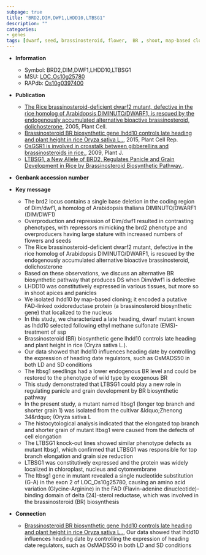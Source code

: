 ```yaml
---
subpage: true
title: "BRD2,DIM,DWF1,LHDD10,LTBSG1"
description: ""
categories:
- genes
tags: [dwarf, seed, brassinosteroid, flower,  BR , shoot, map-based cloning, height, heading date, Brassinosteroid, plant height, nucleus, seedlings, panicle, grain, development, grain size, cell elongation]
---
```


* **Information**  
    + Symbol: BRD2,DIM,DWF1,LHDD10,LTBSG1  
    + MSU: [LOC_Os10g25780](http://rice.plantbiology.msu.edu/cgi-bin/ORF_infopage.cgi?orf=LOC_Os10g25780)  
    + RAPdb: [Os10g0397400](http://rapdb.dna.affrc.go.jp/viewer/gbrowse_details/irgsp1?name=Os10g0397400)  

* **Publication**  
    + [The Rice brassinosteroid-deficient dwarf2 mutant, defective in the rice homolog of Arabidopsis DIMINUTO/DWARF1, is rescued by the endogenously accumulated alternative bioactive brassinosteroid, dolichosterone](http://www.ncbi.nlm.nih.gov/pubmed?term=The+Rice+brassinosteroid-deficient+dwarf2+mutant,+defective+in+the+rice+homolog+of+Arabidopsis+DIMINUTO/DWARF1,+is+rescued+by+the+endogenously+accumulated+alternative+bioactive+brassinosteroid,+dolichosterone%5BTitle%5D), 2005, Plant Cell.
    + [Brassinosteroid BR biosynthetic gene lhdd10 controls late heading and plant height in rice Oryza sativa L..](http://www.ncbi.nlm.nih.gov/pubmed?term=Brassinosteroid+BR+biosynthetic+gene+lhdd10+controls+late+heading+and+plant+height+in+rice+Oryza+sativa+L..%5BTitle%5D), 2015, Plant Cell Rep.
    + [OsGSR1 is involved in crosstalk between gibberellins and brassinosteroids in rice.](http://www.ncbi.nlm.nih.gov/pubmed?term=OsGSR1+is+involved+in+crosstalk+between+gibberellins+and+brassinosteroids+in+rice.%5BTitle%5D), 2009, Plant J.
    + [LTBSG1, a New Allele of BRD2, Regulates Panicle and Grain Development in Rice by Brassinosteroid Biosynthetic Pathway.](Basel).

* **Genbank accession number**  

* **Key message**  
    + The brd2 locus contains a single base deletion in the coding region of Dim/dwf1, a homolog of Arabidopsis thaliana DIMINUTO/DWARF1 (DIM/DWF1)
    + Overproduction and repression of Dim/dwf1 resulted in contrasting phenotypes, with repressors mimicking the brd2 phenotype and overproducers having large stature with increased numbers of flowers and seeds
    + The Rice brassinosteroid-deficient dwarf2 mutant, defective in the rice homolog of Arabidopsis DIMINUTO/DWARF1, is rescued by the endogenously accumulated alternative bioactive brassinosteroid, dolichosterone
    + Based on these observations, we discuss an alternative BR biosynthetic pathway that produces DS when Dim/dwf1 is defective
    + LHDD10 was constitutively expressed in various tissues, but more so in shoot apices and panicles
    + We isolated lhdd10 by map-based cloning; it encoded a putative FAD-linked oxidoreductase protein (a brassinosteroid biosynthetic gene) that localized to the nucleus
    + In this study, we characterized a late heading, dwarf mutant known as lhdd10 selected following ethyl methane sulfonate (EMS)-treatment of ssp
    + Brassinosteroid (BR) biosynthetic gene lhdd10 controls late heading and plant height in rice (Oryza sativa L.).
    + Our data showed that lhdd10 influences heading date by controlling the expression of heading date regulators, such as OsMADS50 in both LD and SD conditions
    + The ltbsg1 seedlings had a lower endogenous BR level and could be restored to the phenotype of wild type by exogenous BR
    + This study demonstrated that LTBSG1 could play a new role in regulating panicle and grain development by BR biosynthetic pathway
    + In the present study, a mutant named ltbsg1 (longer top branch and shorter grain 1) was isolated from the cultivar &amp;ldquo;Zhenong 34&amp;rdquo; (Oryza sativa L
    + The histocytological analysis indicated that the elongated top branch and shorter grain of mutant ltbsg1 were caused from the defects of cell elongation
    + The LTBSG1 knock-out lines showed similar phenotype defects as mutant ltbsg1, which confirmed that LTBSG1 was responsible for top branch elongation and grain size reduction
    + LTBSG1 was constitutively expressed and the protein was widely localized in chloroplast, nucleus and cytomembrane
    + The ltbsg1 gene in mutant revealed a single nucleotide substitution (G-A) in the exon 2 of LOC_Os10g25780, causing an amino acid variation (Glycine-Arginine) in the FAD (Flavin-adenine dinucleotide)-binding domain of delta (24)-sterol reductase, which was involved in the brassinosteroid (BR) biosynthesis

* **Connection**  
    + [Brassinosteroid BR biosynthetic gene lhdd10 controls late heading and plant height in rice Oryza sativa L..](http://www.ncbi.nlm.nih.gov/pubmed?term=Brassinosteroid+BR+biosynthetic+gene+lhdd10+controls+late+heading+and+plant+height+in+rice+Oryza+sativa+L..%5BTitle%5D), Our data showed that lhdd10 influences heading date by controlling the expression of heading date regulators, such as OsMADS50 in both LD and SD conditions



